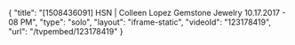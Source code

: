 {
    "title": "[1508436091] HSN | Colleen Lopez Gemstone Jewelry 10.17.2017 - 08 PM",
    "type": "solo",
    "layout": "iframe-static",
    "videoId": "123178419",
    "url": "\/tvpembed\/123178419"
}